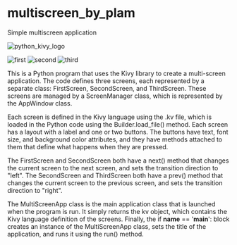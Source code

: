 # multiscreen_by_plam
Simple multiscreen application

![python_kivy_logo](https://user-images.githubusercontent.com/117172634/230575424-c9956042-15b4-41ec-b9cd-def29120f67f.jpg)

![first](https://user-images.githubusercontent.com/117172634/230575960-d0502fb5-f4cc-4f4c-9849-3b305fdc6216.JPG)
![second](https://user-images.githubusercontent.com/117172634/230575951-c568bb7c-767c-4088-9891-8ae2426b4b06.JPG)
![third](https://user-images.githubusercontent.com/117172634/230575954-14ca6300-90c6-4c0c-b565-73cc5a490ffc.JPG)

This is a Python program that uses the Kivy library to create a multi-screen application. The code defines three screens, each represented by a separate class: FirstScreen, SecondScreen, and ThirdScreen. These screens are managed by a ScreenManager class, which is represented by the AppWindow class.

Each screen is defined in the Kivy language using the .kv file, which is loaded in the Python code using the Builder.load_file() method. Each screen has a layout with a label and one or two buttons. The buttons have text, font size, and background color attributes, and they have methods attached to them that define what happens when they are pressed.

The FirstScreen and SecondScreen both have a next() method that changes the current screen to the next screen, and sets the transition direction to "left". The SecondScreen and ThirdScreen both have a prev() method that changes the current screen to the previous screen, and sets the transition direction to "right".

The MultiScreenApp class is the main application class that is launched when the program is run. It simply returns the kv object, which contains the Kivy language definition of the screens. Finally, the if __name__ == '__main__': block creates an instance of the MultiScreenApp class, sets the title of the application, and runs it using the run() method.
